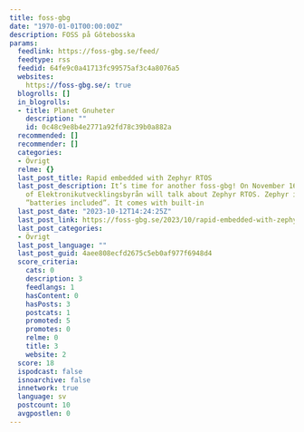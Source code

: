 ```yaml
---
title: foss-gbg
date: "1970-01-01T00:00:00Z"
description: FOSS på Gôtebosska
params:
  feedlink: https://foss-gbg.se/feed/
  feedtype: rss
  feedid: 64fe9c0a41713fc99575af3c4a8076a5
  websites:
    https://foss-gbg.se/: true
  blogrolls: []
  in_blogrolls:
  - title: Planet Gnuheter
    description: ""
    id: 0c48c9e8b4e2771a92fd78c39b0a882a
  recommended: []
  recommender: []
  categories:
  - Övrigt
  relme: {}
  last_post_title: Rapid embedded with Zephyr RTOS
  last_post_description: It’s time for another foss-gbg! On November 16th Tobias Olausson
    of Elektronikutvecklingsbyrån will talk about Zephyr RTOS. Zephyr is an RTOS with
    ”batteries included”. It comes with built-in
  last_post_date: "2023-10-12T14:24:25Z"
  last_post_link: https://foss-gbg.se/2023/10/rapid-embedded-with-zephyr-rtos/
  last_post_categories:
  - Övrigt
  last_post_language: ""
  last_post_guid: 4aee808ecfd2675c5eb0af977f6948d4
  score_criteria:
    cats: 0
    description: 3
    feedlangs: 1
    hasContent: 0
    hasPosts: 3
    postcats: 1
    promoted: 5
    promotes: 0
    relme: 0
    title: 3
    website: 2
  score: 18
  ispodcast: false
  isnoarchive: false
  innetwork: true
  language: sv
  postcount: 10
  avgpostlen: 0
---
```

